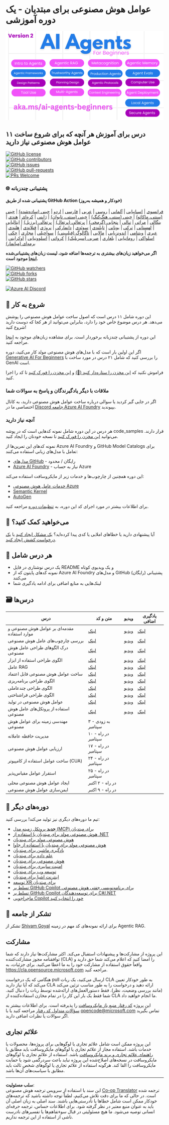 <!--
CO_OP_TRANSLATOR_METADATA:
{
  "original_hash": "4177db6b3602dfa8c609d78df1f0f21b",
  "translation_date": "2025-08-30T13:30:06+00:00",
  "source_file": "README.md",
  "language_code": "fa"
}
-->
# عوامل هوش مصنوعی برای مبتدیان - یک دوره آموزشی

![Generative AI For Beginners](../../translated_images/repo-thumbnailv2.06f4a48036fde647f6ba4eb19f5651babe59bb30e972748afb349e47725d7601.fa.png)

## ۱۱ درس برای آموزش هر آنچه که برای شروع ساخت عوامل هوش مصنوعی نیاز دارید

[![GitHub license](https://img.shields.io/github/license/microsoft/ai-agents-for-beginners.svg)](https://github.com/microsoft/ai-agents-for-beginners/blob/master/LICENSE?WT.mc_id=academic-105485-koreyst)  
[![GitHub contributors](https://img.shields.io/github/contributors/microsoft/ai-agents-for-beginners.svg)](https://GitHub.com/microsoft/ai-agents-for-beginners/graphs/contributors/?WT.mc_id=academic-105485-koreyst)  
[![GitHub issues](https://img.shields.io/github/issues/microsoft/ai-agents-for-beginners.svg)](https://GitHub.com/microsoft/ai-agents-for-beginners/issues/?WT.mc_id=academic-105485-koreyst)  
[![GitHub pull-requests](https://img.shields.io/github/issues-pr/microsoft/ai-agents-for-beginners.svg)](https://GitHub.com/microsoft/ai-agents-for-beginners/pulls/?WT.mc_id=academic-105485-koreyst)  
[![PRs Welcome](https://img.shields.io/badge/PRs-welcome-brightgreen.svg?style=flat-square)](http://makeapullrequest.com?WT.mc_id=academic-105485-koreyst)  

### 🌐 پشتیبانی چندزبانه

#### پشتیبانی شده از طریق GitHub Action (خودکار و همیشه به‌روز)

[فرانسوی](../fr/README.md) | [اسپانیایی](../es/README.md) | [آلمانی](../de/README.md) | [روسی](../ru/README.md) | [عربی](../ar/README.md) | [فارسی](./README.md) | [اردو](../ur/README.md) | [چینی (ساده‌شده)](../zh/README.md) | [چینی (سنتی، ماکائو)](../mo/README.md) | [چینی (سنتی، هنگ‌کنگ)](../hk/README.md) | [چینی (سنتی، تایوان)](../tw/README.md) | [ژاپنی](../ja/README.md) | [کره‌ای](../ko/README.md) | [هندی](../hi/README.md) | [بنگالی](../bn/README.md) | [مراتی](../mr/README.md) | [نپالی](../ne/README.md) | [پنجابی (گرمخی)](../pa/README.md) | [پرتغالی (پرتغال)](../pt/README.md) | [پرتغالی (برزیل)](../br/README.md) | [ایتالیایی](../it/README.md) | [لهستانی](../pl/README.md) | [ترکی](../tr/README.md) | [یونانی](../el/README.md) | [تایلندی](../th/README.md) | [سوئدی](../sv/README.md) | [دانمارکی](../da/README.md) | [نروژی](../no/README.md) | [فنلاندی](../fi/README.md) | [هلندی](../nl/README.md) | [عبری](../he/README.md) | [ویتنامی](../vi/README.md) | [اندونزیایی](../id/README.md) | [مالایی](../ms/README.md) | [تاگالوگ (فیلیپینی)](../tl/README.md) | [سواحیلی](../sw/README.md) | [مجاری](../hu/README.md) | [چکی](../cs/README.md) | [اسلواکی](../sk/README.md) | [رومانیایی](../ro/README.md) | [بلغاری](../bg/README.md) | [صربی (سیریلیک)](../sr/README.md) | [کرواتی](../hr/README.md) | [اسلوونیایی](../sl/README.md) | [اوکراینی](../uk/README.md) | [برمه‌ای (میانمار)](../my/README.md)

**اگر می‌خواهید زبان‌های بیشتری به ترجمه‌ها اضافه شود، لیست زبان‌های پشتیبانی‌شده [اینجا](https://github.com/Azure/co-op-translator/blob/main/getting_started/supported-languages.md) موجود است.**

[![GitHub watchers](https://img.shields.io/github/watchers/microsoft/ai-agents-for-beginners.svg?style=social&label=Watch)](https://GitHub.com/microsoft/ai-agents-for-beginners/watchers/?WT.mc_id=academic-105485-koreyst)  
[![GitHub forks](https://img.shields.io/github/forks/microsoft/ai-agents-for-beginners.svg?style=social&label=Fork)](https://GitHub.com/microsoft/ai-agents-for-beginners/network/?WT.mc_id=academic-105485-koreyst)  
[![GitHub stars](https://img.shields.io/github/stars/microsoft/ai-agents-for-beginners.svg?style=social&label=Star)](https://GitHub.com/microsoft/ai-agents-for-beginners/stargazers/?WT.mc_id=academic-105485-koreyst)  

[![Azure AI Discord](https://dcbadge.limes.pink/api/server/kzRShWzttr)](https://discord.gg/kzRShWzttr)

## 🌱 شروع به کار

این دوره شامل ۱۱ درس است که اصول ساخت عوامل هوش مصنوعی را پوشش می‌دهد. هر درس موضوع خاص خود را دارد، بنابراین می‌توانید از هر کجا که دوست دارید شروع کنید!

این دوره از پشتیبانی چندزبانه برخوردار است. برای مشاهده زبان‌های موجود به [اینجا](../..) مراجعه کنید.

اگر این اولین بار است که با مدل‌های هوش مصنوعی مولد کار می‌کنید، دوره [Generative AI For Beginners](https://aka.ms/genai-beginners) را بررسی کنید که شامل ۲۱ درس در مورد ساخت با GenAI است.

فراموش نکنید که [این مخزن را ستاره‌دار کنید (🌟)](https://docs.github.com/en/get-started/exploring-projects-on-github/saving-repositories-with-stars?WT.mc_id=academic-105485-koreyst) و [این مخزن را فورک کنید](https://github.com/microsoft/ai-agents-for-beginners/fork) تا کد را اجرا کنید.

### ملاقات با دیگر یادگیرندگان و پاسخ به سوالات شما

اگر در جایی گیر کردید یا سوالی درباره ساخت عوامل هوش مصنوعی دارید، به کانال اختصاصی ما در [Discord جامعه Azure AI Foundry](https://aka.ms/ai-agents/discord) بپیوندید.

### آنچه نیاز دارید

هر درس در این دوره شامل نمونه کدهایی است که در پوشه code_samples قرار دارند. می‌توانید [این مخزن را فورک کنید](https://github.com/microsoft/ai-agents-for-beginners/fork) تا نسخه خودتان را ایجاد کنید.

نمونه کدهای این تمرین‌ها از Azure AI Foundry و GitHub Model Catalogs برای تعامل با مدل‌های زبانی استفاده می‌کنند:

- [مدل‌های GitHub](https://aka.ms/ai-agents-beginners/github-models) - رایگان / محدود  
- [Azure AI Foundry](https://aka.ms/ai-agents-beginners/ai-foundry) - نیاز به حساب Azure  

این دوره همچنین از چارچوب‌ها و خدمات زیر از مایکروسافت استفاده می‌کند:

- [خدمات عامل هوش مصنوعی Azure](https://aka.ms/ai-agents-beginners/ai-agent-service)  
- [Semantic Kernel](https://aka.ms/ai-agents-beginners/semantic-kernel)  
- [AutoGen](https://aka.ms/ai-agents/autogen)  

برای اطلاعات بیشتر در مورد اجرای کد این دوره، به [تنظیمات دوره](./00-course-setup/README.md) مراجعه کنید.

## 🙏 می‌خواهید کمک کنید؟

آیا پیشنهادی دارید یا خطاهای املایی یا کدی پیدا کرده‌اید؟ [یک مشکل ایجاد کنید](https://github.com/microsoft/ai-agents-for-beginners/issues?WT.mc_id=academic-105485-koreyst) یا [یک درخواست کشش ایجاد کنید](https://github.com/microsoft/ai-agents-for-beginners/pulls?WT.mc_id=academic-105485-koreyst).

## 📂 هر درس شامل

- یک درس نوشتاری در فایل README و یک ویدیوی کوتاه  
- نمونه کدهای پایتون که از Azure AI Foundry و مدل‌های GitHub (رایگان) پشتیبانی می‌کنند  
- لینک‌هایی به منابع اضافی برای ادامه یادگیری شما  

## 🗃️ درس‌ها

| **درس**                                     | **متن و کد**                                      | **ویدیو**                                                   | **یادگیری اضافی**                                                                 |
|---------------------------------------------|--------------------------------------------------|-------------------------------------------------------------|----------------------------------------------------------------------------------|
| مقدمه‌ای بر عوامل هوش مصنوعی و موارد استفاده | [لینک](./01-intro-to-ai-agents/README.md)        | [ویدیو](https://youtu.be/3zgm60bXmQk?si=z8QygFvYQv-9WtO1)   | [لینک](https://aka.ms/ai-agents-beginners/collection?WT.mc_id=academic-105485-koreyst) |
| بررسی چارچوب‌های عامل هوش مصنوعی            | [لینک](./02-explore-agentic-frameworks/README.md)| [ویدیو](https://youtu.be/ODwF-EZo_O8?si=Vawth4hzVaHv-u0H)   | [لینک](https://aka.ms/ai-agents-beginners/collection?WT.mc_id=academic-105485-koreyst) |
| درک الگوهای طراحی عامل هوش مصنوعی           | [لینک](./03-agentic-design-patterns/README.md)   | [ویدیو](https://youtu.be/m9lM8qqoOEA?si=BIzHwzstTPL8o9GF)   | [لینک](https://aka.ms/ai-agents-beginners/collection?WT.mc_id=academic-105485-koreyst) |
| الگوی طراحی استفاده از ابزار                | [لینک](./04-tool-use/README.md)                  | [ویدیو](https://youtu.be/vieRiPRx-gI?si=2z6O2Xu2cu_Jz46N)   | [لینک](https://aka.ms/ai-agents-beginners/collection?WT.mc_id=academic-105485-koreyst) |
| عامل RAG                                    | [لینک](./05-agentic-rag/README.md)               | [ویدیو](https://youtu.be/WcjAARvdL7I?si=gKPWsQpKiIlDH9A3)   | [لینک](https://aka.ms/ai-agents-beginners/collection?WT.mc_id=academic-105485-koreyst) |
| ساخت عوامل هوش مصنوعی قابل اعتماد           | [لینک](./06-building-trustworthy-agents/README.md)| [ویدیو](https://youtu.be/iZKkMEGBCUQ?si=jZjpiMnGFOE9L8OK)   | [لینک](https://aka.ms/ai-agents-beginners/collection?WT.mc_id=academic-105485-koreyst) |
| الگوی طراحی برنامه‌ریزی                     | [لینک](./07-planning-design/README.md)           | [ویدیو](https://youtu.be/kPfJ2BrBCMY?si=6SC_iv_E5-mzucnC)   | [لینک](https://aka.ms/ai-agents-beginners/collection?WT.mc_id=academic-105485-koreyst) |
| الگوی طراحی چندعاملی                        | [لینک](./08-multi-agent/README.md)               | [ویدیو](https://youtu.be/V6HpE9hZEx0?si=rMgDhEu7wXo2uo6g)   | [لینک](https://aka.ms/ai-agents-beginners/collection?WT.mc_id=academic-105485-koreyst) |
| الگوی طراحی فراشناختی                      | [لینک](./09-metacognition/README.md)             | [ویدیو](https://youtu.be/His9R6gw6Ec?si=8gck6vvdSNCt6OcF)   | [لینک](https://aka.ms/ai-agents-beginners/collection?WT.mc_id=academic-105485-koreyst) |
| عوامل هوش مصنوعی در تولید                   | [لینک](./10-ai-agents-production/README.md)      | [ویدیو](https://youtu.be/l4TP6IyJxmQ?si=31dnhexRo6yLRJDl)   | [لینک](https://aka.ms/ai-agents-beginners/collection?WT.mc_id=academic-105485-koreyst) |
| استفاده از پروتکل‌های عامل هوش مصنوعی       | [لینک](./11-agentic-protocols/README.md)         | [ویدیو](https://youtu.be/X-Dh9R3Opn8)                       | [لینک](https://aka.ms/ai-agents-beginners/collection?WT.mc_id=academic-105485-koreyst) |
| مهندسی زمینه برای عوامل هوش مصنوعی          | به زودی - ۳ سپتامبر                              |                                                             |                                                                                      |  
| مدیریت حافظه عاملانه                      | در راه - ۱۰ سپتامبر                              |                                                            |                                                                                        |
| ارزیابی عوامل هوش مصنوعی                   | در راه - ۱۷ سپتامبر                              |                                                            |                                                                                        |
| ساخت عوامل استفاده از کامپیوتر (CUA)        | در راه - ۲۴ سپتامبر                              |                                                            |                                                                                        |
| استقرار عوامل مقیاس‌پذیر                   | در راه - ۲۵ سپتامبر                              |                                                            |                                                                                        |
| ایجاد عوامل هوش مصنوعی محلی                | در راه - ۲ اکتبر                                 |                                                            |                                                                                        |
| ایمن‌سازی عوامل هوش مصنوعی                 | در راه - ۹ اکتبر                                 |                                                            |                                                                                        |

## 🎒 دوره‌های دیگر

تیم ما دوره‌های دیگری نیز تولید می‌کند! بررسی کنید:

- [**جدید** پروتکل زمینه مدل (MCP) برای مبتدیان](https://github.com/microsoft/mcp-for-beginners?WT.mc_id=academic-105485-koreyst)
- [هوش مصنوعی مولد برای مبتدیان با استفاده از .NET](https://github.com/microsoft/Generative-AI-for-beginners-dotnet?WT.mc_id=academic-105485-koreyst)
- [هوش مصنوعی مولد برای مبتدیان](https://github.com/microsoft/generative-ai-for-beginners?WT.mc_id=academic-105485-koreyst)
- [هوش مصنوعی مولد برای مبتدیان با استفاده از جاوا](https://github.com/microsoft/generative-ai-for-beginners-java?WT.mc_id=academic-105485-koreyst)
- [یادگیری ماشین برای مبتدیان](https://aka.ms/ml-beginners?WT.mc_id=academic-105485-koreyst)
- [علم داده برای مبتدیان](https://aka.ms/datascience-beginners?WT.mc_id=academic-105485-koreyst)
- [هوش مصنوعی برای مبتدیان](https://aka.ms/ai-beginners?WT.mc_id=academic-105485-koreyst)
- [امنیت سایبری برای مبتدیان](https://github.com/microsoft/Security-101??WT.mc_id=academic-96948-sayoung)
- [توسعه وب برای مبتدیان](https://aka.ms/webdev-beginners?WT.mc_id=academic-105485-koreyst)
- [اینترنت اشیا برای مبتدیان](https://aka.ms/iot-beginners?WT.mc_id=academic-105485-koreyst)
- [توسعه XR برای مبتدیان](https://github.com/microsoft/xr-development-for-beginners?WT.mc_id=academic-105485-koreyst)
- [تسلط بر GitHub Copilot برای برنامه‌نویسی جفتی هوش مصنوعی](https://aka.ms/GitHubCopilotAI?WT.mc_id=academic-105485-koreyst)
- [تسلط بر GitHub Copilot برای توسعه‌دهندگان C#/.NET](https://github.com/microsoft/mastering-github-copilot-for-dotnet-csharp-developers?WT.mc_id=academic-105485-koreyst)
- [ماجراجویی Copilot خود را انتخاب کنید](https://github.com/microsoft/CopilotAdventures?WT.mc_id=academic-105485-koreyst)

## 🌟 تشکر از جامعه

تشکر از [Shivam Goyal](https://www.linkedin.com/in/shivam2003/) برای ارائه نمونه‌های کد مهم در زمینه Agentic RAG.

## مشارکت

این پروژه از مشارکت‌ها و پیشنهادات استقبال می‌کند. اکثر مشارکت‌ها نیاز دارند که شما توافقنامه مجوز مشارکت‌کننده (CLA) را امضا کنید که اعلام می‌کند شما حق دارید و واقعاً حقوق استفاده از مشارکت خود را به ما اعطا می‌کنید. برای جزئیات، به 
<https://cla.opensource.microsoft.com> مراجعه کنید.

هنگامی که یک درخواست pull ارسال می‌کنید، یک ربات CLA به طور خودکار تعیین می‌کند که آیا نیاز دارید CLA ارائه دهید و درخواست را به طور مناسب تزئین می‌کند (مانند بررسی وضعیت، نظر). فقط دستورالعمل‌های ارائه‌شده توسط ربات را دنبال کنید. شما فقط یک بار این کار را در تمام مخازن استفاده‌کننده از CLA ما انجام خواهید داد.

این پروژه [کد رفتار منبع باز مایکروسافت](https://opensource.microsoft.com/codeofconduct/) را پذیرفته است.
برای اطلاعات بیشتر به [سؤالات متداول کد رفتار](https://opensource.microsoft.com/codeofconduct/faq/) مراجعه کنید یا با [opencode@microsoft.com](mailto:opencode@microsoft.com) تماس بگیرید اگر سوالات یا نظرات اضافی دارید.

## علائم تجاری

این پروژه ممکن است شامل علائم تجاری یا لوگوهایی برای پروژه‌ها، محصولات یا خدمات باشد. استفاده مجاز از علائم تجاری یا لوگوهای مایکروسافت باید مطابق با 
[راهنمای علائم تجاری و برند مایکروسافت](https://www.microsoft.com/legal/intellectualproperty/trademarks/usage/general) باشد.
استفاده از علائم تجاری یا لوگوهای مایکروسافت در نسخه‌های اصلاح‌شده این پروژه نباید باعث سردرگمی شود یا حمایت مایکروسافت را القا کند.
هرگونه استفاده از علائم تجاری یا لوگوهای شخص ثالث باید مطابق با سیاست‌های آن‌ها باشد.

---

**سلب مسئولیت**:  
این سند با استفاده از سرویس ترجمه هوش مصنوعی [Co-op Translator](https://github.com/Azure/co-op-translator) ترجمه شده است. در حالی که ما برای دقت تلاش می‌کنیم، لطفاً توجه داشته باشید که ترجمه‌های خودکار ممکن است شامل خطاها یا نادرستی‌هایی باشند. سند اصلی به زبان اصلی آن باید به عنوان منبع معتبر در نظر گرفته شود. برای اطلاعات حساس، ترجمه حرفه‌ای انسانی توصیه می‌شود. ما هیچ مسئولیتی در قبال سوءتفاهم‌ها یا تفسیرهای نادرست ناشی از استفاده از این ترجمه نداریم.